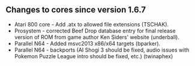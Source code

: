 Changes to cores since version 1.6.7
------------------------------------
* Atari 800 core - Add .atx to allowed file extensions (TSCHAK).
* Prosystem - corrected Beef Drop database entry for final release version of ROM from game author Ken Siders' website (underball).
* Parallel N64 - Added msvc2013 x86/x64 targets (bparker).
* Parallel N64 - backports (AI Shogi 3 should be fixed, audio issues with Pokemon Puzzle League intro should be fixed, etc.) (twinaphex)
